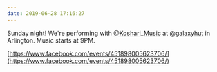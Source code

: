 ```yaml
---
date: 2019-06-28 17:16:27
---
```


Sunday night! We're performing with [@Koshari_Music](https://twitter.com/Koshari_Music) at [@galaxyhut](https://twitter.com/galaxyhut) in Arlington. Music starts at 9PM.

[https://www.facebook.com/events/451898005623706/](https://www.facebook.com/events/451898005623706/)
